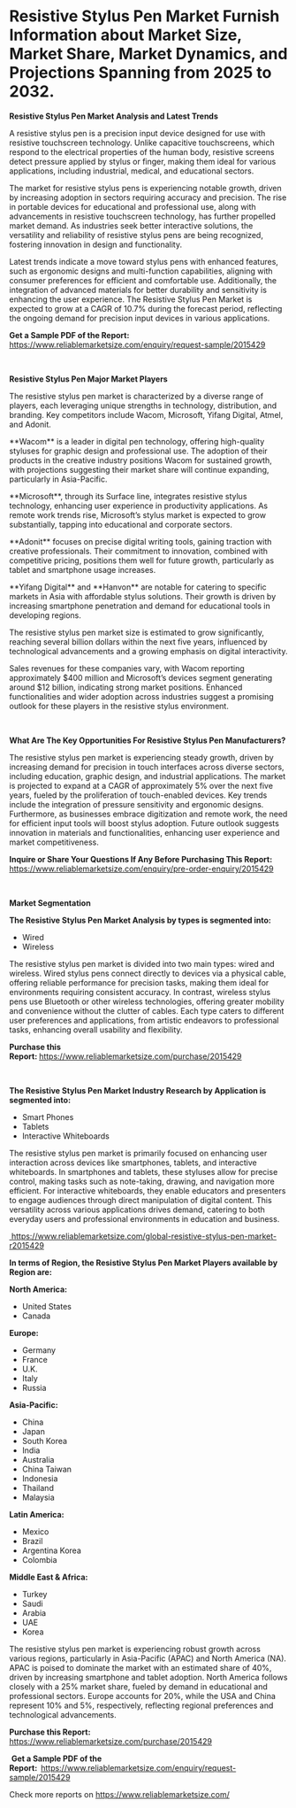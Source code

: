 <p><h1>Resistive Stylus Pen Market Furnish Information about Market Size, Market Share, Market Dynamics, and Projections Spanning from 2025 to 2032.</h1></p><p><strong>Resistive Stylus Pen Market Analysis and Latest Trends</strong></p>
<p><p>A resistive stylus pen is a precision input device designed for use with resistive touchscreen technology. Unlike capacitive touchscreens, which respond to the electrical properties of the human body, resistive screens detect pressure applied by stylus or finger, making them ideal for various applications, including industrial, medical, and educational sectors. </p><p>The market for resistive stylus pens is experiencing notable growth, driven by increasing adoption in sectors requiring accuracy and precision. The rise in portable devices for educational and professional use, along with advancements in resistive touchscreen technology, has further propelled market demand. As industries seek better interactive solutions, the versatility and reliability of resistive stylus pens are being recognized, fostering innovation in design and functionality.</p><p>Latest trends indicate a move toward stylus pens with enhanced features, such as ergonomic designs and multi-function capabilities, aligning with consumer preferences for efficient and comfortable use. Additionally, the integration of advanced materials for better durability and sensitivity is enhancing the user experience. The Resistive Stylus Pen Market is expected to grow at a CAGR of 10.7% during the forecast period, reflecting the ongoing demand for precision input devices in various applications.</p></p>
<p><strong>Get a Sample PDF of the Report:&nbsp;</strong> <a href="https://www.reliablemarketsize.com/enquiry/request-sample/2015429?utm_campaign=2453&utm_medium=2&utm_source=Github&utm_content=ia&utm_term=28022025&utm_id=resistive-stylus-pen">https://www.reliablemarketsize.com/enquiry/request-sample/2015429</a></p>
<p>&nbsp;</p>
<p><strong>Resistive Stylus Pen Major Market Players</strong></p>
<p><p>The resistive stylus pen market is characterized by a diverse range of players, each leveraging unique strengths in technology, distribution, and branding. Key competitors include Wacom, Microsoft, Yifang Digital, Atmel, and Adonit. </p><p>**Wacom** is a leader in digital pen technology, offering high-quality styluses for graphic design and professional use. The adoption of their products in the creative industry positions Wacom for sustained growth, with projections suggesting their market share will continue expanding, particularly in Asia-Pacific.</p><p>**Microsoft**, through its Surface line, integrates resistive stylus technology, enhancing user experience in productivity applications. As remote work trends rise, Microsoft’s stylus market is expected to grow substantially, tapping into educational and corporate sectors.</p><p>**Adonit** focuses on precise digital writing tools, gaining traction with creative professionals. Their commitment to innovation, combined with competitive pricing, positions them well for future growth, particularly as tablet and smartphone usage increases.</p><p>**Yifang Digital** and **Hanvon** are notable for catering to specific markets in Asia with affordable stylus solutions. Their growth is driven by increasing smartphone penetration and demand for educational tools in developing regions.</p><p>The resistive stylus pen market size is estimated to grow significantly, reaching several billion dollars within the next five years, influenced by technological advancements and a growing emphasis on digital interactivity. </p><p>Sales revenues for these companies vary, with Wacom reporting approximately $400 million and Microsoft’s devices segment generating around $12 billion, indicating strong market positions. Enhanced functionalities and wider adoption across industries suggest a promising outlook for these players in the resistive stylus environment.</p></p>
<p>&nbsp;</p>
<p><strong>What Are The Key Opportunities For Resistive Stylus Pen Manufacturers?</strong></p>
<p><p>The resistive stylus pen market is experiencing steady growth, driven by increasing demand for precision in touch interfaces across diverse sectors, including education, graphic design, and industrial applications. The market is projected to expand at a CAGR of approximately 5% over the next five years, fueled by the proliferation of touch-enabled devices. Key trends include the integration of pressure sensitivity and ergonomic designs. Furthermore, as businesses embrace digitization and remote work, the need for efficient input tools will boost stylus adoption. Future outlook suggests innovation in materials and functionalities, enhancing user experience and market competitiveness.</p></p>
<p><strong>Inquire or Share Your Questions If Any Before Purchasing This Report:</strong> <a href="https://www.reliablemarketsize.com/enquiry/pre-order-enquiry/2015429?utm_campaign=2453&utm_medium=2&utm_source=Github&utm_content=ia&utm_term=28022025&utm_id=resistive-stylus-pen">https://www.reliablemarketsize.com/enquiry/pre-order-enquiry/2015429</a></p>
<p>&nbsp;</p>
<p><strong>Market Segmentation</strong></p>
<p><strong>The Resistive Stylus Pen Market Analysis by types is segmented into:</strong></p>
<p><ul><li>Wired</li><li>Wireless</li></ul></p>
<p><p>The resistive stylus pen market is divided into two main types: wired and wireless. Wired stylus pens connect directly to devices via a physical cable, offering reliable performance for precision tasks, making them ideal for environments requiring consistent accuracy. In contrast, wireless stylus pens use Bluetooth or other wireless technologies, offering greater mobility and convenience without the clutter of cables. Each type caters to different user preferences and applications, from artistic endeavors to professional tasks, enhancing overall usability and flexibility.</p></p>
<p><strong>Purchase this Report:&nbsp;</strong><a href="https://www.reliablemarketsize.com/purchase/2015429?utm_campaign=2453&utm_medium=2&utm_source=Github&utm_content=ia&utm_term=28022025&utm_id=resistive-stylus-pen">https://www.reliablemarketsize.com/purchase/2015429</a></p>
<p>&nbsp;</p>
<p><strong>The Resistive Stylus Pen Market Industry Research by Application is segmented into:</strong></p>
<p><ul><li>Smart Phones</li><li>Tablets</li><li>Interactive Whiteboards</li></ul></p>
<p><p>The resistive stylus pen market is primarily focused on enhancing user interaction across devices like smartphones, tablets, and interactive whiteboards. In smartphones and tablets, these styluses allow for precise control, making tasks such as note-taking, drawing, and navigation more efficient. For interactive whiteboards, they enable educators and presenters to engage audiences through direct manipulation of digital content. This versatility across various applications drives demand, catering to both everyday users and professional environments in education and business.</p></p>
<p><a href="https://www.reliablemarketsize.com/global-resistive-stylus-pen-market-r2015429?utm_campaign=2453&utm_medium=2&utm_source=Github&utm_content=ia&utm_term=28022025&utm_id=resistive-stylus-pen">&nbsp;https://www.reliablemarketsize.com/global-resistive-stylus-pen-market-r2015429</a></p>
<p><strong>In terms of Region, the Resistive Stylus Pen Market Players available by Region are:</strong></p>
<p>
    <p> <strong> North America: </strong>
        <ul>
            <li>United States</li>
            <li>Canada</li>
        </ul>
        </p> 
    <p> <strong> Europe: </strong>
        <ul>
            <li>Germany</li>
            <li>France</li>
            <li>U.K.</li>
            <li>Italy</li>
            <li>Russia</li>
        </ul>
        </p> 
    <p> <strong> Asia-Pacific: </strong>
        <ul>
            <li>China</li>
            <li>Japan</li>
            <li>South Korea</li>
            <li>India</li>
            <li>Australia</li>
            <li>China Taiwan</li>
            <li>Indonesia</li>
            <li>Thailand</li>
            <li>Malaysia</li>
        </ul>
        </p> 
    <p> <strong> Latin America: </strong>
        <ul>
            <li>Mexico</li>
            <li>Brazil</li>
            <li>Argentina Korea</li>
            <li>Colombia</li>
        </ul>
        </p> 
    <p> <strong> Middle East & Africa: </strong>
        <ul>
            <li>Turkey</li>
            <li>Saudi</li>
            <li>Arabia</li>
            <li>UAE</li>
            <li>Korea</li>
        </ul>
    </p>
    </p>
<p><p>The resistive stylus pen market is experiencing robust growth across various regions, particularly in Asia-Pacific (APAC) and North America (NA). APAC is poised to dominate the market with an estimated share of 40%, driven by increasing smartphone and tablet adoption. North America follows closely with a 25% market share, fueled by demand in educational and professional sectors. Europe accounts for 20%, while the USA and China represent 10% and 5%, respectively, reflecting regional preferences and technological advancements.</p></p>
<p><strong>Purchase this Report: </strong><a href="https://www.reliablemarketsize.com/purchase/2015429?utm_campaign=2453&utm_medium=2&utm_source=Github&utm_content=ia&utm_term=28022025&utm_id=resistive-stylus-pen">https://www.reliablemarketsize.com/purchase/2015429</a></p>
<p>&nbsp;<strong>Get a Sample PDF of the Report:&nbsp;&nbsp;</strong><a href="https://www.reliablemarketsize.com/enquiry/request-sample/2015429?utm_campaign=2453&utm_medium=2&utm_source=Github&utm_content=ia&utm_term=28022025&utm_id=resistive-stylus-pen">https://www.reliablemarketsize.com/enquiry/request-sample/2015429</a></p>
<p><strong></strong></p>
<p>Check more reports on <a href="https://www.reliablemarketsize.com/?utm_campaign=2453&utm_medium=2&utm_source=Github&utm_content=ia&utm_term=28022025&utm_id=resistive-stylus-pen">https://www.reliablemarketsize.com/</a></p>